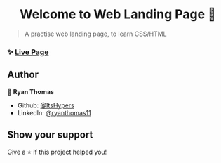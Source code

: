 <h1 align="center">Welcome to Web Landing Page 👋</h1>
<p>
</p>

> A practise web landing page, to learn CSS/HTML

### ✨ [Live Page](https://itshypers.github.io/HypersLanding)

## Author

👤 **Ryan Thomas**

* Github: [@ItsHypers](https://github.com/ItsHypers)
* LinkedIn: [@ryanthomas11](https://linkedin.com/in/ryanthomas11)

## Show your support

Give a ⭐️ if this project helped you!

